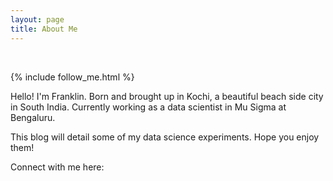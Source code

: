 ```yaml
---
layout: page
title: About Me
---
```


<div class="circularProfilePic"></div>

<br>

{% include follow_me.html %}

Hello! I'm Franklin. Born and brought up in Kochi, a beautiful beach side city in South India. Currently working as a data scientist in Mu Sigma at Bengaluru.

This blog will detail some of my data science experiments. Hope you enjoy them!

Connect with me here: